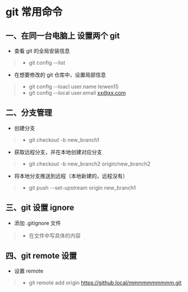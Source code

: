# git 常用命令
## 一、在同一台电脑上 设置两个 git
+ 查看 git 的全局安装信息
>+ git config --list
+ 在想要修改的 git 仓库中，设置局部信息
>+ git config --loacl user.name leiwen15
>+ git config --local user.email xx@xx.com
## 二、分支管理
+ 创建分支
>+ git checkout -b new_branch1
+ 获取远程分支，并在本地创建对应分支
>+ git checkout -b new_branch2  origin/new_branch2
+ 将本地分支推送到远程（本地新建的，远程没有）
>+ git push --set-upstream origin new_branch1
## 三、git 设置 ignore
+ 添加 .gitignore 文件
>+ 在文件中写具体的内容
## 四、git remote 设置
+ 设置 remote
>+ git remote add origin https://github.local/mmmmmmmmmm.git
